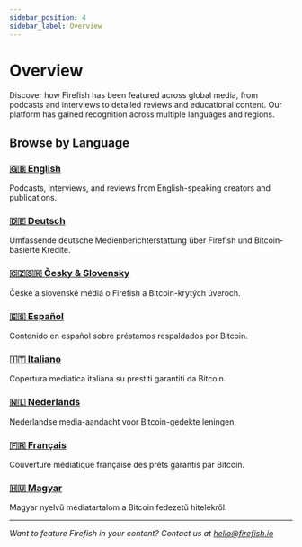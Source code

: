 ```yaml
---
sidebar_position: 4
sidebar_label: Overview
---
```


# Overview

Discover how Firefish has been featured across global media, from podcasts and interviews to detailed reviews and educational content. Our platform has gained recognition across multiple languages and regions.

## Browse by Language

### [🇬🇧 English](media-insights/english)

Podcasts, interviews, and reviews from English-speaking creators and publications.

### [🇩🇪 Deutsch](media-insights/german)

Umfassende deutsche Medienberichterstattung über Firefish und Bitcoin-basierte Kredite.

### [🇨🇿🇸🇰 Česky & Slovensky](media-insights/czech-slovak)

České a slovenské médiá o Firefish a Bitcoin-krytých úveroch.

### [🇪🇸 Español](media-insights/spanish)

Contenido en español sobre préstamos respaldados por Bitcoin.

### [🇮🇹 Italiano](media-insights/italian)

Copertura mediatica italiana su prestiti garantiti da Bitcoin.

### [🇳🇱 Nederlands](media-insights/dutch)

Nederlandse media-aandacht voor Bitcoin-gedekte leningen.

### [🇫🇷 Français](media-insights/french)

Couverture médiatique française des prêts garantis par Bitcoin.

### [🇭🇺 Magyar](media-insights/hungarian)

Magyar nyelvű médiatartalom a Bitcoin fedezetű hitelekről.

---

_Want to feature Firefish in your content? Contact us at [hello@firefish.io](mailto:hello@firefish.io)_